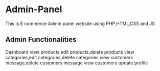# Admin-Panel
This is  E commerce Admin panel website using PHP,HTML,CSS and JS
## Admin Functionalities
Dashboard
view products,edit products,delete products
view categories,edit categories,delete categories
view customers message,delete customers message
view customers
update profile
